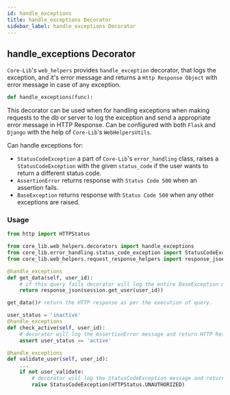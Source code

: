 ```yaml
---
id: handle_exceptions
title: handle_exceptions Decorator
sidebar_label: handle_exceptions Decorator
---
```


## handle_exceptions Decorator
`Core-Lib`'s `web_helpers` provides `handle_exception` decorator, that logs the exception, and it's error message and returns a `Http Response Object` 
with error message in case of any exception. 

```python
def handle_exceptions(func):
```
This decorator can be used when for handling exceptions when making requests to the db or server to log the exception and 
send a appropriate error message in HTTP Response. Can be configured with both `Flask` and `Django` with the help of 
`Core-Lib`'s `WebHelpersUtils`.

Can handle exceptions for:
- `StatusCodeException` a part of `Core-Lib`'s `error_handling` class, raises a `StatusCodeException` with the given `status_code` if the user wants to return a different status code.
- `AssertionError` returns response with `Status Code 500` when an assertion fails.
- `BaseException` returns response with `Status Code 500` when any other exceptions are raised.

### Usage
```python
from http import HTTPStatus

from core_lib.web_helpers.decorators import handle_exceptions
from core_lib.error_handling.status_code_exception import StatusCodeException
from core_lib.web_helpers.request_response_helpers import response_json

@handle_exceptions
def get_data(self, user_id):
    # if this query fails decorator will log the entire BaseException message and return HTTP Response with status code 500
    return response_json(session.get_user(user_id))

get_data()# return the HTTP response as per the execution of query.

user_status = 'inactive'
@handle_exceptions
def check_active(self, user_id):
    # decorator will log the AssertionError message and return HTTP Response with status code 500
    assert user_status == 'active'

@handle_exceptions
def validate_user(self, user_id):
    ...
    if not user_validate:
        # decorator will log the StatusCodeException message and return HTTP response with status_code 401 for unauthorized
        raise StatusCodeException(HTTPStatus.UNAUTHORIZED)
```

